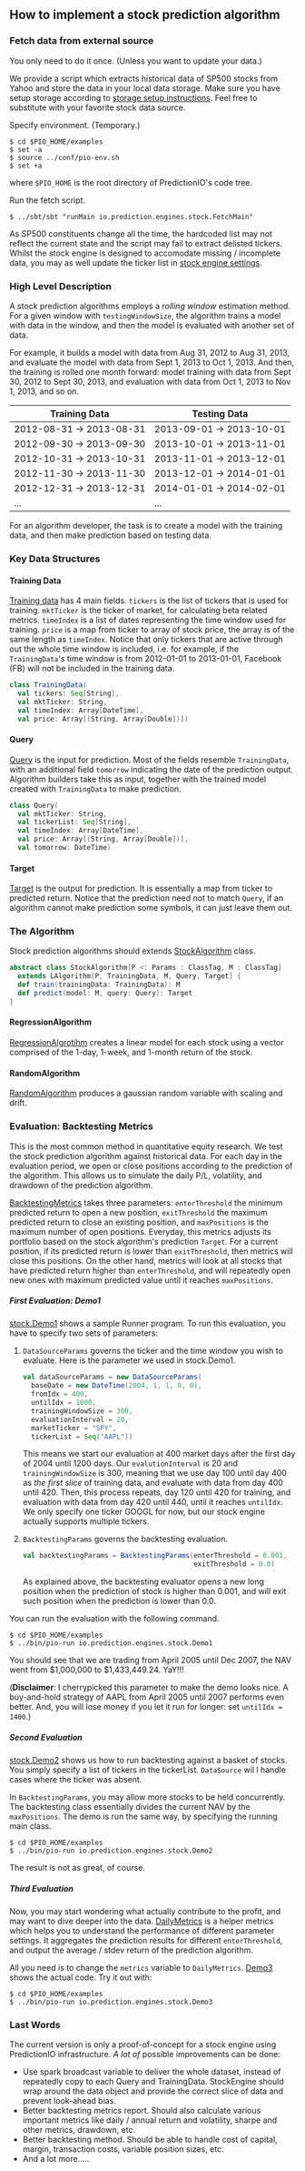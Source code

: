 ## How to implement a stock prediction algorithm

### Fetch data from external source
You only need to do it once. (Unless you want to update your data.)

We provide a script which extracts historical data of SP500 stocks from Yahoo
and store the data in your local data storage. Make sure you have setup storage
according to [storage setup instructions](/README.md). Feel free to substitute
with your favorite stock data source.

Specify environment. (Temporary.)
```
$ cd $PIO_HOME/examples
$ set -a
$ source ../conf/pio-env.sh
$ set +a
```
where `$PIO_HOME` is the root directory of PredictionIO's code tree.

Run the fetch script.
```
$ ../sbt/sbt "runMain io.prediction.engines.stock.FetchMain"
```
As SP500 constituents change all the time, the hardcoded list may not reflect
the current state and the script may fail to extract delisted tickers. Whilst
the stock engine is designed to accomodate missing / incomplete data, you may as
well update the ticker list in [stock engine
settings](/engines/src/main/scala/stock/Stock.scala).

### High Level Description
A stock prediction algorithms employs a *rolling window* estimation method. For
a given window with `testingWindowSize`, the algorithm trains a model with data
in the window, and then the model is evaluated with another set of data.

For example, it builds a model with data from Aug 31, 2012 to Aug 31, 2013, and
evaluate the model with data from Sept 1, 2013 to Oct 1, 2013. And then, the
training is rolled one month forward: model training with data from Sept 30,
2012 to Sept 30, 2013, and evaluation with data from Oct 1, 2013 to Nov 1, 2013,
and so on.

Training Data | Testing Data
--------------|-------------
2012-08-31 -> 2013-08-31 | 2013-09-01 -> 2013-10-01
2012-09-30 -> 2013-09-30 | 2013-10-01 -> 2013-11-01
2012-10-31 -> 2013-10-31 | 2013-11-01 -> 2013-12-01
2012-11-30 -> 2013-11-30 | 2013-12-01 -> 2014-01-01
2012-12-31 -> 2013-12-31 | 2014-01-01 -> 2014-02-01
... | ...

For an algorithm developer, the task is to create a model with the training
data, and then make prediction based on testing data.

### Key Data Structures

#### Training Data
[Training data](Data.scala) has 4 main fields. `tickers` is the list of tickers
that is used for training. `mktTicker` is the ticker of market, for calculating
beta related metrics. `timeIndex` is a list of dates representing the time
window used for training. `price` is a map from ticker to array of stock price,
the array is of the same length as `timeIndex`. Notice that only tickers that
are active through out the whole time window is included, i.e. for example, if
the `TrainingData`'s time window is from 2012-01-01 to 2013-01-01, Facebook (FB)
will not be included in the training data.

```scala
class TrainingData(
  val tickers: Seq[String],
  val mktTicker: String,
  val timeIndex: Array[DateTime],
  val price: Array[(String, Array[Double])])
```

#### Query
[Query](Data.scala) is the input for prediction. Most of the fields resemble
`TrainingData`, with an additional field `tomorrow` indicating the date of the
prediction output. Algorithm builders take this as input, together with the
trained model created with `TrainingData` to make prediction.

```scala
class Query(
  val mktTicker: String,
  val tickerList: Seq[String],
  val timeIndex: Array[DateTime],
  val price: Array[(String, Array[Double])],
  val tomorrow: DateTime)
```

#### Target
[Target](Data.scala) is the output for prediction. It is essentially a map from
ticker to predicted return. Notice that the prediction need not to match
`Query`, if an algorithm cannot make prediction some symbols, it can just leave
them out.

### The Algorithm
Stock prediction algorithms should extends [StockAlgorithm](Stock.scala) class.

```scala
abstract class StockAlgorithm[P <: Params : ClassTag, M : ClassTag]
  extends LAlgorithm[P, TrainingData, M, Query, Target] {
  def train(trainingData: TrainingData): M
  def predict(model: M, query: Query): Target
}
```

#### RegressionAlgorithm
[RegressionAlgrotihm](RegressionAlgorithm.scala) creates a linear model for each
stock using a vector comprised of the 1-day, 1-week, and 1-month return of the
stock.

#### RandomAlgorithm
[RandomAlgorithm](RandomAlgorithm.scala) produces a gaussian random variable
with scaling and drift.

### Evaluation: Backtesting Metrics
This is the most common method in quantitative equity research. We test the
stock prediction algorithm against historical data. For each day in the
evaluation period, we open or close positions according to the prediction of the
algorithm. This allows us to simulate the daily P/L, volatility, and drawdown of
the prediction algorithm.

[BacktestingMetrics](BacktestingMetrics.scala) takes three parameters:
`enterThreshold` the minimum predicted return to open a new position,
`exitThreshold` the maximum predicted return to close an existing position, and
`maxPositions` is the maximum number of open positions. Everyday, this metrics
adjusts its portfolio based on the stock algorithm's prediction `Target`. For a
current position, if its predicted return is lower than `exitThreshold`, then
metrics will close this positions. On the other hand, metrics will look at all
stocks that have predicted return higher than `enterThreshold`, and will
repeatedly open new ones with maximum predicted value until it reaches
`maxPositions`.

##### First Evaluation: Demo1
[stock.Demo1](Demo1.scala) shows a sample Runner program. To run this
evaluation, you have to specify two sets of parameters:

1. `DataSourceParams` governs the ticker and the time window you wish to
   evaluate. Here is the parameter we used in stock.Demo1.
   ```scala
   val dataSourceParams = new DataSourceParams(
     baseDate = new DateTime(2004, 1, 1, 0, 0),
     fromIdx = 400,
     untilIdx = 1000,
     trainingWindowSize = 300,
     evaluationInterval = 20,
     marketTicker = "SPY",
     tickerList = Seq("AAPL"))
   ```
   This means we start our evaluation at 400 market days after the first day of
   2004 until 1200 days. Our `evalutionInterval` is 20 and `trainingWindowSize`
   is 300, meaning that we use day 100 until day 400 as *the first slice* of
   training data, and evaluate with data from day 400 until 420. Then, this
   process repeats, day 120 until 420 for training, and evaluation with data
   from day 420 until 440, until it reaches `untilIdx`. We only specify one
   ticker GOOGL for now, but our stock engine actually supports multiple
   tickers.

2. `BacktestingParams` governs the backtesting evaluation.
   ```scala
   val backtestingParams = BacktestingParams(enterThreshold = 0.001,
                                             exitThreshold = 0.0)
   ```
   As explained above, the backtesting evaluator opens a new long position when
   the prediction of stock is higher than 0.001, and will exit such position
   when the prediction is lower than 0.0.

You can run the evaluation with the following command.
```
$ cd $PIO_HOME/examples
$ ../bin/pio-run io.prediction.engines.stock.Demo1
```

You should see that we are trading from April 2005 until Dec 2007, the NAV went
from $1,000,000 to $1,433,449.24. YaY!!!

(**Disclaimer**: I cherrypicked this parameter to make the demo looks nice. A
buy-and-hold strategy of AAPL from April 2005 until 2007 performs even better.
And, you will lose money if you let it run for longer: set `untilIdx = 1400`.)

##### Second Evaluation
[stock.Demo2](Demo2.scala) shows us how to run backtesting against a basket of
stocks. You simply specify a list of tickers in the tickerList. `DataSource` wil
l handle cases where the ticker was absent.

In `BacktestingParams`, you may allow more stocks to be held concurrently. The
backtesting class essentially divides the current NAV by the `maxPositions`. The
demo is run the same way, by specifying the running main class.
```
$ cd $PIO_HOME/examples
$ ../bin/pio-run io.prediction.engines.stock.Demo2
```

The result is not as great, of course.

##### Third Evaluation
Now, you may start wondering what actually contribute to the profit, and may
want to dive deeper into the data. [DailyMetrics](DailyMetrics.scala) is a
helper metrics which helps you to understand the performance of different
parameter settings. It aggregates the prediction results for different
`enterThreshold`, and output the average / stdev return of the prediction
algorithm.

All you need is to change the `metrics` variable to `DailyMetrics`.
[Demo3](Demo3.scala) shows the actual code. Try it out with:
```
$ cd $PIO_HOME/examples
$ ../bin/pio-run io.prediction.engines.stock.Demo3
```

### Last Words
The current version is only a proof-of-concept for a stock engine using
PredictionIO infrastructure. *A lot of* possible improvements can be done:
- Use spark broadcast variable to deliver the whole dataset, instead of
  repeatedly copy to each Query and TrainingData. StockEngine should wrap around
  the data object and provide the correct slice of data and prevent look-ahead
  bias.
- Better backtesting metrics report. Should also calculate various important
  metrics like daily / annual return and volatility, sharpe and other metrics,
  drawdown, etc.
- Better backtesting method. Should be able to handle cost of capital, margin,
  transaction costs, variable position sizes, etc.
- And a lot more.....
